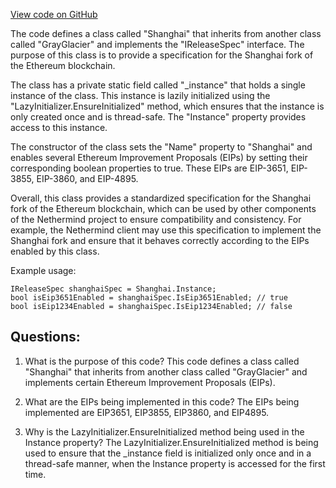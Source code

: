 [View code on GitHub](https://github.com/nethermindeth/nethermind/Nethermind.Specs/Forks/15_Shanghai.cs)

The code defines a class called "Shanghai" that inherits from another class called "GrayGlacier" and implements the "IReleaseSpec" interface. The purpose of this class is to provide a specification for the Shanghai fork of the Ethereum blockchain. 

The class has a private static field called "_instance" that holds a single instance of the class. This instance is lazily initialized using the "LazyInitializer.EnsureInitialized" method, which ensures that the instance is only created once and is thread-safe. The "Instance" property provides access to this instance.

The constructor of the class sets the "Name" property to "Shanghai" and enables several Ethereum Improvement Proposals (EIPs) by setting their corresponding boolean properties to true. These EIPs are EIP-3651, EIP-3855, EIP-3860, and EIP-4895. 

Overall, this class provides a standardized specification for the Shanghai fork of the Ethereum blockchain, which can be used by other components of the Nethermind project to ensure compatibility and consistency. For example, the Nethermind client may use this specification to implement the Shanghai fork and ensure that it behaves correctly according to the EIPs enabled by this class. 

Example usage:

```
IReleaseSpec shanghaiSpec = Shanghai.Instance;
bool isEip3651Enabled = shanghaiSpec.IsEip3651Enabled; // true
bool isEip1234Enabled = shanghaiSpec.IsEip1234Enabled; // false
```
## Questions: 
 1. What is the purpose of this code?
   This code defines a class called "Shanghai" that inherits from another class called "GrayGlacier" and implements certain Ethereum Improvement Proposals (EIPs).

2. What are the EIPs being implemented in this code?
   The EIPs being implemented are EIP3651, EIP3855, EIP3860, and EIP4895.

3. Why is the LazyInitializer.EnsureInitialized method being used in the Instance property?
   The LazyInitializer.EnsureInitialized method is being used to ensure that the _instance field is initialized only once and in a thread-safe manner, when the Instance property is accessed for the first time.